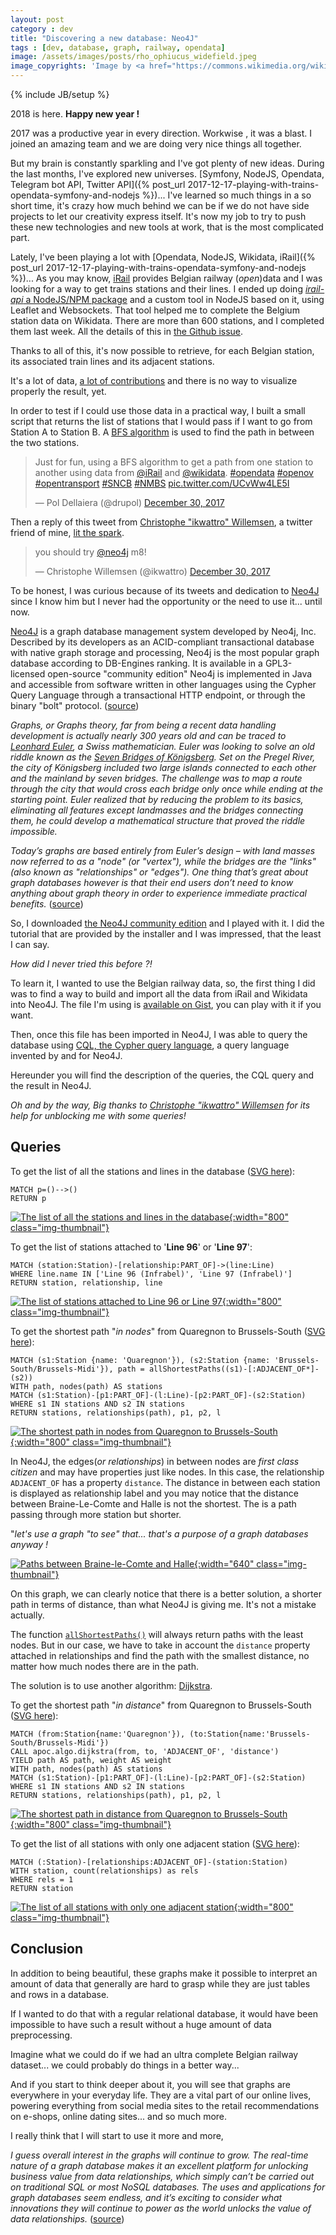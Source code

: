 ```yaml
---
layout: post
category : dev
title: "Discovering a new database: Neo4J"
tags : [dev, database, graph, railway, opendata]
image: /assets/images/posts/rho_ophiucus_widefield.jpeg
image_copyrights: 'Image by <a href="https://commons.wikimedia.org/wiki/File:Rho_Ophiucus_Widefield.jpg">Rogelio Bernal Andreo</a>.'
---
```

{% include JB/setup %}

2018 is here. **Happy new year !**

2017 was a productive year in every direction. Workwise , it was a blast.
I joined an amazing team and we are doing very nice things all together.

But my brain is constantly sparkling and I've got plenty of new ideas.
During the last months, I've explored new universes. [Symfony, NodeJS, Opendata, Telegram bot API, Twitter API]({% post_url 2017-12-17-playing-with-trains-opendata-symfony-and-nodejs %})...
I've learned so much things in a so short time, it's crazy how much behind we can be if we do not have side projects to let our creativity express itself.
It's now my job to try to push these new technologies and new tools at work, that is the most complicated part.

<!--break-->

Lately, I've been playing a lot with [Opendata, NodeJS, Wikidata, iRail]({% post_url 2017-12-17-playing-with-trains-opendata-symfony-and-nodejs %})...
As you may know, [iRail](http://irail.be) provides Belgian railway (_open_)data and I was looking for a way to get trains stations and their lines.
I ended up doing [_irail-api_ a NodeJS/NPM package](https://www.npmjs.com/package/irail-api) and a custom tool in NodeJS based on it, using Leaflet and Websockets.
That tool helped me to complete the Belgium station data on Wikidata. There are more than 600 stations, and I completed them last week. All the details of this in [the Github issue](https://github.com/iRail/iRail/issues/334).

Thanks to all of this, it's now possible to retrieve, for each Belgian station, its associated train lines and its adjacent stations.

It's a lot of data, [a lot of contributions](https://www.wikidata.org/wiki/Special:Contributions/Drupol) and there is no way to visualize properly the result, yet.

In order to test if I could use those data in a practical way, I built a small script that returns the list of stations that I would pass if I want to go from Station A to Station B.
A [BFS algorithm](https://en.wikipedia.org/wiki/Breadth-first_search) is used to find the path in between the two stations.

<blockquote class="twitter-tweet" data-lang="en"><p lang="en" dir="ltr">Just for fun, using a BFS algorithm to get a path from one station to another using data from <a href="https://twitter.com/iRail?ref_src=twsrc%5Etfw">@iRail</a> and <a href="https://twitter.com/wikidata?ref_src=twsrc%5Etfw">@wikidata</a>. <a href="https://twitter.com/hashtag/opendata?src=hash&amp;ref_src=twsrc%5Etfw">#opendata</a> <a href="https://twitter.com/hashtag/openov?src=hash&amp;ref_src=twsrc%5Etfw">#openov</a> <a href="https://twitter.com/hashtag/opentransport?src=hash&amp;ref_src=twsrc%5Etfw">#opentransport</a> <a href="https://twitter.com/hashtag/SNCB?src=hash&amp;ref_src=twsrc%5Etfw">#SNCB</a> <a href="https://twitter.com/hashtag/NMBS?src=hash&amp;ref_src=twsrc%5Etfw">#NMBS</a> <a href="https://t.co/UCvWw4LE5I">pic.twitter.com/UCvWw4LE5I</a></p>&mdash; Pol Dellaiera (@drupol) <a href="https://twitter.com/drupol/status/947045643360628737?ref_src=twsrc%5Etfw">December 30, 2017</a></blockquote>
<script async src="https://platform.twitter.com/widgets.js" charset="utf-8"></script>

Then a reply of this tweet from [Christophe "ikwattro" Willemsen](https://twitter.com/ikwattro), a twitter friend of mine, [lit the spark](https://www.youtube.com/watch?v=LLpIMRowndg).

<blockquote class="twitter-tweet" data-lang="en"><p lang="en" dir="ltr">you should try <a href="https://twitter.com/neo4j?ref_src=twsrc%5Etfw">@neo4j</a> m8!</p>&mdash; Christophe Willemsen (@ikwattro) <a href="https://twitter.com/ikwattro/status/947049048602759169?ref_src=twsrc%5Etfw">December 30, 2017</a></blockquote>
<script async src="https://platform.twitter.com/widgets.js" charset="utf-8"></script>

To be honest, I was curious because of its tweets and dedication to [Neo4J](https://neo4j.com/) since I know him but I never had the opportunity or the need to use it... until now.

[Neo4J](https://neo4j.com/) is a graph database management system developed by Neo4j, Inc. Described by its developers as an ACID-compliant transactional database with native graph storage and processing, Neo4j is the most popular graph database according to DB-Engines ranking.
It is available in a GPL3-licensed open-source "community edition"
Neo4j is implemented in Java and accessible from software written in other languages using the Cypher Query Language through a transactional HTTP endpoint, or through the binary "bolt" protocol. ([source](https://en.wikipedia.org/wiki/Neo4j))

_Graphs, or Graphs theory, far from being a recent data handling development is actually nearly 300 years old and can be traced to [Leonhard Euler](https://en.wikipedia.org/wiki/Leonhard_Euler), a Swiss mathematician.
Euler was looking to solve an old riddle known as the [Seven Bridges of Königsberg](https://en.wikipedia.org/wiki/Seven_Bridges_of_K%C3%B6nigsberg).
Set on the Pregel River, the city of Königsberg included two large islands connected to each other and the mainland by seven bridges.
The challenge was to map a route through the city that would cross each bridge only once while ending at the starting point.
Euler realized that by reducing the problem to its basics, eliminating all features except landmasses and the bridges connecting them, he could develop a mathematical structure that proved the riddle impossible._

_Today’s graphs are based entirely from Euler’s design – with land masses now referred to as a "node" (or "vertex"), while the bridges are the "links" (also known as "relationships" or "edges").
One thing that’s great about graph databases however is that their end users don’t need to know anything about graph theory in order to experience immediate practical benefits._ ([source](https://neo4j.com/news/graph-databases-becoming-part-everyday-life/))

So, I downloaded [the Neo4J community edition](https://neo4j.com/download/other-releases/) and I played with it. I did the tutorial that are provided by the installer and I was impressed, that the least I can say.

_How did I never tried this before ?!_

To learn it, I wanted to use the Belgian railway data, so, the first thing I did was to find a way to build and import all the data from iRail and Wikidata into Neo4J.
The file I'm using is [available on Gist](https://gist.github.com/drupol/7a0aa36502d03e7af0827809192d6b95), you can play with it if you want.

Then, once this file has been imported in Neo4J, I was able to query the database using [CQL, the Cypher query language](https://neo4j.com/developer/cypher-query-language/), a query language invented by and for Neo4J.

Hereunder you will find the description of the queries, the CQL query and the result in Neo4J.

_Oh and by the way, Big thanks to [Christophe "ikwattro" Willemsen](https://twitter.com/ikwattro) for its help for unblocking me with some queries!_

## Queries

To get the list of all the stations and lines in the database ([SVG here](/assets/images/posts/graph1.svg)):

```
MATCH p=()-->()
RETURN p
```

[![The list of all the stations and lines in the database](/assets/images/posts/graph1.png){:width="800" class="img-thumbnail"}](/assets/images/posts/graph1.png)


To get the list of stations attached to '**Line 96**' or '**Line 97**':

```
MATCH (station:Station)-[relationship:PART_OF]->(line:Line)
WHERE line.name IN ['Line 96 (Infrabel)', 'Line 97 (Infrabel)']
RETURN station, relationship, line
```

[![The list of stations attached to Line 96 or Line 97](/assets/images/posts/screenshot-localhost-7474-2018-01-02-20-26-26-868.png){:width="800" class="img-thumbnail"}](/assets/images/posts/screenshot-localhost-7474-2018-01-02-20-26-26-868.png)

To get the shortest path "_in nodes_" from Quaregnon to Brussels-South ([SVG here](/assets/images/posts/graph3.svg)):

```
MATCH (s1:Station {name: 'Quaregnon'}), (s2:Station {name: 'Brussels-South/Brussels-Midi'}), path = allShortestPaths((s1)-[:ADJACENT_OF*]-(s2))
WITH path, nodes(path) AS stations
MATCH (s1:Station)-[p1:PART_OF]-(l:Line)-[p2:PART_OF]-(s2:Station) WHERE s1 IN stations AND s2 IN stations
RETURN stations, relationships(path), p1, p2, l
```

[![The shortest path in nodes from Quaregnon to Brussels-South](/assets/images/posts/graph3.png){:width="800" class="img-thumbnail"}](/assets/images/posts/graph3.png)

In Neo4J, the edges(_or relationships_) in between nodes are _first class citizen_ and may have properties just like nodes.
In this case, the relationship `ADJACENT_OF` has a property `distance`.
The distance in between each station is displayed as relationship label and you may notice that the distance between Braine-Le-Comte and Halle is not the shortest. The is a path passing through more station but shorter.

"_let's use a graph "to see" that... that's a purpose of a graph databases anyway !_

[![Paths between Braine-le-Comte and Halle](/assets/images/posts/graph5.png){:width="640" class="img-thumbnail"}](/assets/images/posts/graph5.png)

On this graph, we can clearly notice that there is a better solution, a shorter path in terms of distance, than what Neo4J is giving me. It's not a mistake actually.

The function [`allShortestPaths()`](https://neo4j.com/docs/developer-manual/current/cypher/clauses/match/#all-shortest-paths) will always return paths with the least nodes. But in our case, we have to take in account the `distance` property attached in relationships and find the path with the smallest distance, no matter how much nodes there are in the path.

The solution is to use another algorithm: [Dijkstra](https://en.wikipedia.org/wiki/Dijkstra%27s_algorithm).

To get the shortest path "_in distance_" from Quaregnon to Brussels-South ([SVG here](/assets/images/posts/graph2.svg)):

```
MATCH (from:Station{name:'Quaregnon'}), (to:Station{name:'Brussels-South/Brussels-Midi'})
CALL apoc.algo.dijkstra(from, to, 'ADJACENT_OF', 'distance')
YIELD path AS path, weight AS weight
WITH path, nodes(path) AS stations
MATCH (s1:Station)-[p1:PART_OF]-(l:Line)-[p2:PART_OF]-(s2:Station) WHERE s1 IN stations AND s2 IN stations
RETURN stations, relationships(path), p1, p2, l
```

[![The shortest path in distance from Quaregnon to Brussels-South](/assets/images/posts/graph2.png){:width="800" class="img-thumbnail"}](/assets/images/posts/graph2.png)

To get the list of all stations with only one adjacent station ([SVG here](/assets/images/posts/graph4.svg)):

```
MATCH (:Station)-[relationships:ADJACENT_OF]-(station:Station)
WITH station, count(relationships) as rels
WHERE rels = 1
RETURN station
```

[![The list of all stations with only one adjacent station](/assets/images/posts/graph4.png){:width="800" class="img-thumbnail"}](/assets/images/posts/graph4.png)

## Conclusion

In addition to being beautiful, these graphs make it possible to interpret an amount of data that generally are hard to grasp while they are just tables and rows in a database.

If I wanted to do that with a regular relational database, it would have been impossible to have such a result without a huge amount of data preprocessing.

Imagine what we could do if we had an ultra complete Belgian railway dataset... we could probably do things in a better way...

And if you start to think deeper about it, you will see that graphs are everywhere in your everyday life. They are a vital part of our online lives, powering everything from social media sites to the retail recommendations on e-shops, online dating sites... and so much more.

I really think that I will start to use it more and more, 

_I guess overall interest in the graphs will continue to grow. The real-time nature of a graph database makes it an excellent platform for unlocking business value from data relationships, which simply can’t be carried out on traditional SQL or most NoSQL databases.
The uses and applications for graph databases seem endless, and it’s exciting to consider what innovations they will continue to power as the world unlocks the value of data relationships._ ([source](https://neo4j.com/news/graph-databases-becoming-part-everyday-life/))